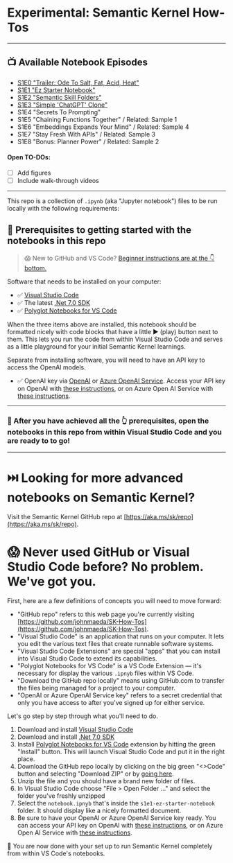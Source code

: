 # Experimental: Semantic Kernel How-Tos

---

## 📺 Available Notebook Episodes

* [S1E0 "Trailer: Ode To Salt, Fat, Acid, Heat"](https://github.com/johnmaeda/SK-How-Tos/tree/main/s1e0-trailer)
* [S1E1 "Ez Starter Notebook"](https://github.com/johnmaeda/SK-How-Tos/tree/main/s1e1-ez-starter-notebook)
* [S1E2 "Semantic Skill Folders"](https://github.com/johnmaeda/SK-How-Tos/tree/main/s1e2-semantic-skill-pkg)
* [S1E3 "Simple 'ChatGPT' Clone"](https://github.com/johnmaeda/SK-How-Tos/tree/main/s1e3-simple-chatgpt)
* S1E4 "Secrets To Prompting"
* S1E5 "Chaining Functions Together" / Related: Sample 1
* S1E6 "Embeddings Expands Your Mind" / Related: Sample 4
* S1E7 "Stay Fresh With APIs" / Related: Sample 3
* S1E8 "Bonus: Planner Power" / Related: Sample 2

#### Open TO-DOs:

- [ ] Add figures
- [ ] Include walk-through videos

---

This repo is a collection of `.ipynb` (aka "Jupyter notebook") files to be run locally with the following requirements:

## 🏁 Prerequisites to getting started with the notebooks in this repo

> 😱 New to GitHub and VS Code? [Beginner instructions are at the 👇bottom.](https://github.com/johnmaeda/SK-How-Tos#-never-used-github-or-visual-studio-code-before-no-problem-weve-got-you)

Software that needs to be installed on your computer:

* ✅ [Visual Studio Code](https://code.visualstudio.com/Download)
* ✅ The latest [.Net 7.0 SDK](https://dotnet.microsoft.com/en-us/download) 
* ✅ [Polyglot Notebooks for VS Code](https://marketplace.visualstudio.com/items?itemName=ms-dotnettools.dotnet-interactive-vscode)

When the three items above are installed, this notebook should be formatted nicely with code blocks that have a little ▶️ (play) button next to them. This lets you run the code from within Visual Studio Code and serves as a little playground for your initial Semantic Kernel learnings.

Separate from installing software, you will need to have an API key to access the OpenAI models. 

* ✅ OpenAI key via [OpenAI](https://openai.com/product) or [Azure OpenAI Service](https://learn.microsoft.com/en-us/azure/cognitive-services/openai/quickstart). Access your API key on OpenAI with [these instructions](https://help.openai.com/en/articles/4936850-where-do-i-find-my-secret-api-key), or on Azure Open AI Service with [these instructions](https://learn.microsoft.com/en-us/azure/cognitive-services/openai/reference).

---

### 📘 After you have achieved all the 👆 prerequisites, open the notebooks in this repo from within Visual Studio Code and you are ready to to go!

---

# ⏭️ Looking for more advanced notebooks on Semantic Kernel?

Visit the Semantic Kernel GitHub repo at [https://aka.ms/sk/repo](https://aka.ms/sk/repo).

# 😱 Never used GitHub or Visual Studio Code before? No problem. We've got you.

First, here are a few definitions of concepts you will need to move forward:

* "GitHub repo" refers to this web page you're currently visiting [https://github.com/johnmaeda/SK-How-Tos](https://github.com/johnmaeda/SK-How-Tos).
* "Visual Studio Code" is an application that runs on your computer. It lets you edit the various text files that create runnable software systems.
* "Visual Studio Code Extensions" are special "apps" that you can install into Visual Studio Code to extend its capabilities.
* "Polyglot Notebooks for VS Code" is a VS Code Extension — it's necessary for display the various `.ipnyb` files within VS Code.
* "Download the GitHub repo locally" means using GitHub.com to transfer the files being managed for a project to your computer.
* "OpenAI or Azure OpenAI Service key" refers to a secret credential that only you have access to after you've signed up for either service.

Let's go step by step through what you'll need to do.

1. Download and install [Visual Studio Code](https://code.visualstudio.com/Download)
2. Download and install [.Net 7.0 SDK](https://dotnet.microsoft.com/en-us/download)
3. Install [Polyglot Notebooks for VS Code](https://marketplace.visualstudio.com/items?itemName=ms-dotnettools.dotnet-interactive-vscode) extension by hitting the green "Install" button. This will launch Visual Studio Code and put it in the right place.
4. Download the GitHub repo locally by clicking on the big green "<>Code" button and selecting "Download ZIP" or by [going here](https://github.com/johnmaeda/SK-How-Tos/zipball/main).
5. Unzip the file and you should have a brand new folder of files.
6. In Visual Studio Code choose "File > Open Folder ..." and select the folder you've freshly unzipped
7. Select the `notebook.ipnyb` that's inside the `s1e1-ez-starter-notebook` folder. It should display like a nicely formatted document.
8. Be sure to have your OpenAI or Azure OpenAI Service key ready. You can access your API key on OpenAI with [these instructions](https://help.openai.com/en/articles/4936850-where-do-i-find-my-secret-api-key), or on Azure Open AI Service with [these instructions](https://learn.microsoft.com/en-us/azure/cognitive-services/openai/reference).

🎉 You are now done with your set up to run Semantic Kernel completely from within VS Code's notebooks.